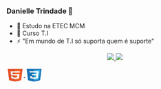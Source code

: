 ### Danielle Trindade 👋


- 🔭 Estudo na ETEC MCM
- 🌱 Curso T.I
- ⚡ "Em mundo de T.I só suporta quem é suporte"



<div align="center">
  <a href="https://github.com/danielletrind">
  <img height="180em" src="https://github-readme-stats.vercel.app/api?username=danielletrind&show_icons=true&theme=dracula&include_all_commits=true&count_private=true"/>
  <img height="180em" src="https://github-readme-stats.vercel.app/api/top-langs/?username=danielletrind&layout=compact&langs_count=7&theme=dracula"/>
</div>
  <div style="display: inline_block"><br>
  <img align="center" alt="Danielle-HTML" height="30" width="40" src="https://raw.githubusercontent.com/devicons/devicon/master/icons/html5/html5-original.svg">
  <img align="center" alt="Danielle-CSS" height="30" width="40" src="https://raw.githubusercontent.com/devicons/devicon/master/icons/css3/css3-original.svg">
   
</div>
